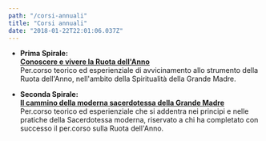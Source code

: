 ```yaml
---
path: "/corsi-annuali"
title: "Corsi annuali"
date: "2018-01-22T22:01:06.037Z"
---
```


+ **Prima Spirale:**  
<a href="/corso-ruota-dell-anno" target="_blank_">**Conoscere e vivere la Ruota dell'Anno**</a>    
Per.corso teorico ed esperienziale di avvicinamento allo strumento della Ruota dell'Anno, nell'ambito della Spiritualità della Grande Madre.

+ **Seconda Spirale:**  
<a href="/corso-seconda-spirale" target="_blank_">**Il cammino della moderna sacerdotessa della Grande Madre**</a>  
Per.corso teorico ed esperienziale che si addentra nei principi e nelle pratiche della Sacerdotessa moderna, riservato a chi ha completato con successo il per.corso sulla Ruota dell'Anno.
